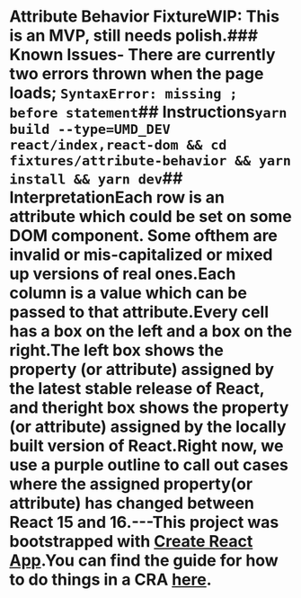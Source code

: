 # Attribute Behavior Fixture**WIP:** This is an MVP, still needs polish.### Known Issues- There are currently two errors thrown when the page loads;  `SyntaxError: missing ; before statement`## Instructions`yarn build --type=UMD_DEV react/index,react-dom && cd fixtures/attribute-behavior && yarn install && yarn dev`## InterpretationEach row is an attribute which could be set on some DOM component. Some ofthem are invalid or mis-capitalized or mixed up versions of real ones.Each column is a value which can be passed to that attribute.Every cell has a box on the left and a box on the right.The left box shows the property (or attribute) assigned by the latest stable release of React, and theright box shows the property (or attribute) assigned by the locally built version of React.Right now, we use a purple outline to call out cases where the assigned property(or attribute) has changed between React 15 and 16.---This project was bootstrapped with [Create React App](https://github.com/facebook/create-react-app).You can find the guide for how to do things in a CRA [here](https://github.com/facebook/create-react-app/blob/main/packages/cra-template/template/README.md).